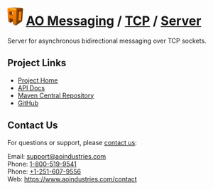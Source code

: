 # [<img src="ao-logo.png" alt="AO Logo" width="35" height="40">](https://www.aoindustries.com/) [AO Messaging](https://www.aoindustries.com/ao-messaging/) / [TCP](https://www.aoindustries.com/ao-messaging/tcp/) / [Server](https://www.aoindustries.com/ao-messaging/tcp/server/)
Server for asynchronous bidirectional messaging over TCP sockets.

## Project Links
* [Project Home](https://www.aoindustries.com/ao-messaging/tcp/server/)
* [API Docs](https://www.aoindustries.com/ao-messaging/tcp/server/apidocs/)
* [Maven Central Repository](http://search.maven.org/#search|gav|1|g:%22com.aoindustries%22%20AND%20a:%22ao-messaging-tcp-server%22)
* [GitHub](https://github.com/aoindustries/ao-messaging-tcp-server)

## Contact Us
For questions or support, please [contact us](https://www.aoindustries.com/contact):

Email: [support@aoindustries.com](mailto:support@aoindustries.com)  
Phone: [1-800-519-9541](tel:1-800-519-9541)  
Phone: [+1-251-607-9556](tel:+1-251-607-9556)  
Web: https://www.aoindustries.com/contact
